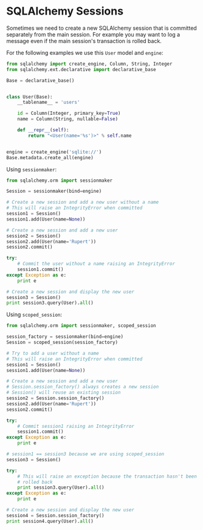# SQLAlchemy Sessions

Sometimes we need to create a new SQLAlchemy session that is committed
separately from the main session. For example you may want to log a message
even if the main session's transaction is rolled back.

For the following examples we use this `User` model and `engine`:

```python
from sqlalchemy import create_engine, Column, String, Integer
from sqlalchemy.ext.declarative import declarative_base

Base = declarative_base()


class User(Base):
    __tablename__ = 'users'

    id = Column(Integer, primary_key=True)
    name = Column(String, nullable=False)

    def __repr__(self):
        return "<User(name='%s')>" % self.name


engine = create_engine('sqlite://')
Base.metadata.create_all(engine)
```

Using `sessionmaker`:

```python
from sqlalchemy.orm import sessionmaker

Session = sessionmaker(bind=engine)

# Create a new session and add a new user without a name
# This will raise an IntegrityError when committed
session1 = Session()
session1.add(User(name=None))

# Create a new session and add a new user
session2 = Session()
session2.add(User(name='Rupert'))
session2.commit()

try:
    # Commit the user without a name raising an IntegrityError
    session1.commit()
except Exception as e:
    print e

# Create a new session and display the new user
session3 = Session()
print session3.query(User).all()
```

Using `scoped_session`:

```python
from sqlalchemy.orm import sessionmaker, scoped_session

session_factory = sessionmaker(bind=engine)
Session = scoped_session(session_factory)

# Try to add a user without a name
# This will raise an IntegrityError when committed
session1 = Session()
session1.add(User(name=None))

# Create a new session and add a new user
# Session.session_factory() always creates a new session
# Session() will reuse an existing session
session2 = Session.session_factory()
session2.add(User(name='Rupert'))
session2.commit()

try:
    # Commit session1 raising an IntegrityError
    session1.commit()
except Exception as e:
    print e

# session1 == session3 because we are using scoped_session
session3 = Session()

try:
    # This will raise an exception because the transaction hasn't been
    # rolled back
    print session3.query(User).all()
except Exception as e:
    print e

# Create a new session and display the new user
session4 = Session.session_factory()
print session4.query(User).all()
```
